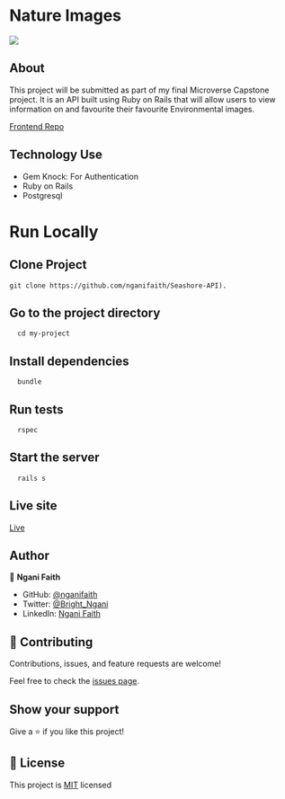 # Nature Images

![](https://img.shields.io/badge/Microverse-blueviolet)

## About

This project will be submitted as part of my final Microverse Capstone project. It is an API built using Ruby on Rails that will allow users to view information on and favourite their favourite Environmental images.

[Frontend Repo](https://github.com/nganifaith/Capstone-frontend)
 
## Technology Use

- Gem Knock: For Authentication
- Ruby on Rails
- Postgresql

# Run Locally 

## Clone Project
```
git clone https://github.com/nganifaith/Seashore-API).
```
## Go to the project directory
```
  cd my-project
```
## Install dependencies

```
  bundle
```
## Run tests

```
  rspec
```
## Start the server
```
  rails s
```

## Live site

[Live](https://fervent-sinoussi-2ae78f.netlify.app/)

## Author

👤 **Ngani Faith**

- GitHub: [@nganifaith](https://github.com/nganifaith)
- Twitter: [@Bright_Ngani](https://twitter.com/bright_ngani)
- LinkedIn: [Ngani Faith](https://www.linkedin.com/in/ngani-faith/)

## 🤝 Contributing

Contributions, issues, and feature requests are welcome!

Feel free to check the [issues page](https://github.com/nganifaith/React-Food-Recipe/issues).

## Show your support

Give a ⭐️ if you like this project!

## 📝 License

This project is [MIT](./LICENSE) licensed
